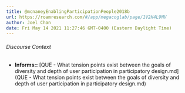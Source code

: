 ```yaml
---
title: @mcnaneyEnablingParticipationPeople2018b
url: https://roamresearch.com/#/app/megacoglab/page/1V2H4L9MV
author: Joel Chan
date: Fri May 14 2021 11:27:46 GMT-0400 (Eastern Daylight Time)
---
```




###### Discourse Context

- **Informs::** [QUE - What tension points exist between the goals of diversity and depth of user participation in participatory design.md](QUE - What tension points exist between the goals of diversity and depth of user participation in participatory design.md)


